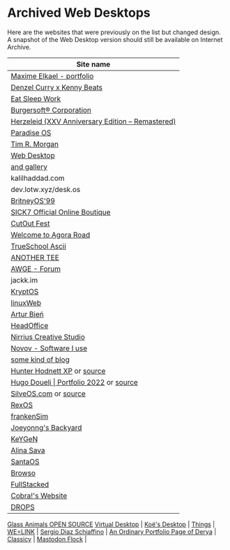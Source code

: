 # Archived Web Desktops

Here are the websites that were previously on the list but changed design.<br />
A snapshot of the Web Desktop version should still be available on Internet Archive.

| Site name |
|---|
[Maxime Elkael - portfolio](https://web.archive.org/web/20220113152250/https://elkael.com/) |
[Denzel Curry x Kenny Beats](https://web.archive.org/web/20220225011033/https://denzelcurry.com/) |
[Eat Sleep Work](https://web.archive.org/web/20210404122006/https://www.eatsleepwork.com/) |
[Burgersoft® Corporation](https://web.archive.org/web/20200804174451/https://www.burgersoft.co) |
[Herzeleid (XXV Anniversary Edition – Remastered)](https://web.archive.org/web/20201014005524/https://www.rammstein.de/de/) |
[Paradise OS](https://web.archive.org/web/20180211061618/http://palm.computer/) |
[Tim R. Morgan](https://web.archive.org/web/20200507020646/https://timmorgan.org/) |
[Web Desktop](https://web.archive.org/web/20190120054952/https://webdesktop.net/) |
[and gallery](https://web.archive.org/web/20200917000023/https://andgallery.art/) |
kalilhaddad.com |
dev.lotw.xyz/desk.os |
[BritneyOS'99](https://web.archive.org/web/20210105054008/http://itsbritneybot.com/) |
[SICK7 Official Online Boutique](https://web.archive.org/web/20210601000000*/https://sick7.com/) |
[CutOut Fest](https://web.archive.org/web/20210608201545/https://cutoutfest.com/) |
[Welcome to Agora Road](https://web.archive.org/web/20201203062845/https://forum.agoraroad.com/index.php) |
[TrueSchool Ascii](https://web.archive.org/web/20220101190540/http://trueschool.se/) |
[ANOTHER TEE](https://web.archive.org/web/20220902130019/https://www.anothertee.xyz/) | 
[AWGE - Forum](https://web.archive.org/web/20220123064312/https://forums.awgeshit.com/) |
jackk.im |
[KryptOS](https://web.archive.org/web/20221213182021/https://kry.pt/) |
[linuxWeb](https://github.com/Manthee1/linuxWeb) |
[Artur Bień](https://web.archive.org/web/20220401074943/https://www.expensive.toys/) |
[HeadOffice](https://web.archive.org/web/20230219223306/http://headofffice.com/) |
[Nirrius Creative Studio](https://web.archive.org/web/20210118193913/https://nirri.us/) |
[Novov - Software I use](https://web.archive.org/web/20230521025332/https://novov.me/liked/software) |
[some kind of blog](https://web.archive.org/web/20230119160309/https://blog.aimen.me) |
[Hunter Hodnett XP](https://web.archive.org/web/20221225105658/https://hunterhodnett.dev/#) or [source](https://github.com/hunterchristian/personal-site-v2) |
[Hugo Doueli \| Portfolio 2022](https://web.archive.org/web/20230103185522/https://hugodoueil.fr/) or [source](https://github.com/Ormidales/portfolio/) |
[SilveOS.com](https://web.archive.org/web/20230915000000*/https://www.silveos.com) or [source](https://github.com/SilveOS) |
[RexOS](https://web.archive.org/web/20230819185459/https://itzrex.neocities.org/) |
[frankenSim](https://web.archive.org/web/20231105043617/http://frankensim.animade.tv/) |
[Joeyonng's Backyard](https://github.com/Joeyonng/joeyonng-backyard) |
[KeYGeN](https://web.archive.org/web/20230204054510/https://keyge.nz/) |
[Alina Sava](https://web.archive.org/web/20230326163643/https://sava.io/) |
[SantaOS](https://web.archive.org/web/20230124112842/http://jeremymakes.com/SantaOS/) |
[Browso](https://web.archive.org/web/20230701000000*/https://www.browso.app) |
[FullStacked](https://github.com/fullstackedorg/workspace) |
[Cobra!'s Website](https://web.archive.org/web/20230418124801/https://cobradile.neocities.org/index.en) |
[DROPS](https://github.com/maxvp/drops) |
[Glass Animals OPEN SOURCE](https://web.archive.org/web/20240206052521/https://opensource.glassanimals.com/)
[Virtual Desktop](https://web.archive.org/web/20240226144711/http://virtualdesktop.org/) |
[Koë's Desktop](https://web.archive.org/web/20240417120032/https://koefka.com/) |
[Things](https://web.archive.org/web/20230519004753/https://things.inc/) |
[WE=LINK](https://web.archive.org/web/20230205103008/http://we-link.chronusartcenter.org/) |
[Sergio Diaz Schiaffino](https://web.archive.org/web/20240425135157/https://www.sergiodiazschiaffino.com/) |
[An Ordinary Portfolio Page of Derya](https://web.archive.org/web/20250118040705/http://deryasdesktop.com/) |
[Classicy](https://github.com/robbiebyrd/classicy) |
[Mastodon Flock](https://github.com/WesSouza/mastodon-flock) |
